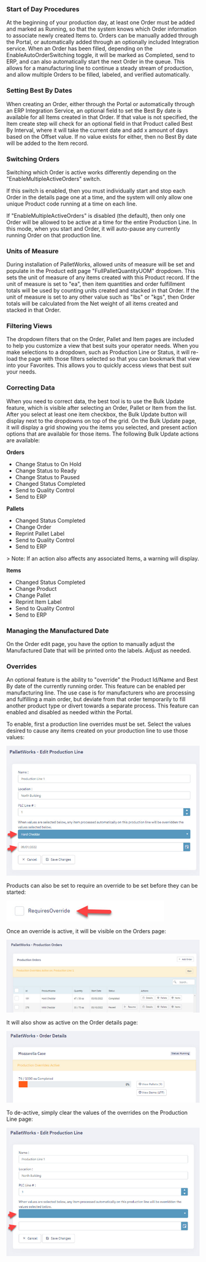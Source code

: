 ### Start of Day Procedures

At the beginning of your production day, at least one Order must be added and marked as Running, so that the system knows which Order information to associate newly created Items to. Orders can be manually added through the Portal, or automatically added through an optionally included Integration service. When an Order has been filled, depending on the EnableAutoOrderSwitching toggle, it will be marked as Completed, send to ERP, and can also automatically start the next Order in the queue. This allows for a manufacturing line to continue a steady stream of production, and allow multiple Orders to be filled, labeled, and verified automatically.

### Setting Best By Dates

When creating an Order, either through the Portal or automatically through an ERP Integration Service, an optional field to set the Best By date is available for all Items created in that Order. If that value is not specified, the Item create step will check for an optional field in that Product called Best By Interval, where it will take the current date and add x amount of days based on the Offset value. If no value exists for either, then no Best By date will be added to the Item record.

### Switching Orders

Switching which Order is active works differently depending on the "EnableMultipleActiveOrders" switch. 

If this switch is enabled, then you must individually start and stop each Order in the details page one at a time, and the system will only allow one unique Product code running at a time on each line. 

If "EnableMultipleActiveOrders" is disabled (the default), then only one Order will be allowed to be active at a time for the entire Production Line. In this mode, when you start and Order, it will auto-pause any currently running Order on that production line.

### Units of Measure

During installation of PalletWorks, allowed units of measure will be set and populate in the Product edit page "FullPalletQuantityUOM" dropdown. This sets the unit of measure of any items created with this Product record. If the unit of measure is set to "ea", then item quantities and order fulfillment totals will be used by counting units created and stacked in that Order. If the unit of measure is set to any other value such as "lbs" or "kgs", then Order totals will be calculated from the Net weight of all items created and stacked in that Order.

### Filtering Views

The dropdown filters that on the Order, Pallet and Item pages are included to help you customize a view that best suits your operator needs. When you make selections to a dropdown, such as Production Line or Status, it will re-load the page with those filters selected so that you can bookmark that view into your Favorites. This allows you to quickly access views that best suit your needs.

### Correcting Data

When you need to correct data, the best tool is to use the Bulk Update feature, which is visible after selecting an Order, Pallet or Item from the list. After you select at least one item checkbox, the Bulk Update button will display next to the dropdowns on top of the grid. On the Bulk Update page, it will display a grid showing you the items you selected, and present action options that are available for those items. The following Bulk Update actions are available:

<b>Orders</b>
<ul>
    <li>Change Status to On Hold</li>
    <li>Change Status to Ready</li>
    <li>Change Status to Paused</li>
    <li>Changed Status Completed</li>
    <li>Send to Quality Control</li>
    <li>Send to ERP</li>
</ul>

<b>Pallets</b>
<ul>
    <li>Changed Status Completed</li>
    <li>Change Order</li>
    <li>Reprint Pallet Label</li>
    <li>Send to Quality Control</li>
    <li>Send to ERP</li>
</ul>
> Note: If an action also affects any associated Items, a warning will display.

<b>Items</b>
<ul>
    <li>Changed Status Completed</li>
    <li>Change Product</li>
    <li>Change Pallet</li>
    <li>Reprint Item Label</i>
    <li>Send to Quality Control</li>
    <li>Send to ERP</li>
</ul>

### Managing the Manufactured Date

On the Order edit page, you have the option to manually adjust the Manufactured Date that will be printed onto the labels. Adjust as needed.

### Overrides

An optional feature is the ability to "override" the Product Id/Name and Best By date of the currently running order. This feature can be enabled per manufacturing line. The use case is for manufacturers who are processing and fulfilling a main order, but deviate from that order temporarily to fill another product type or divert towards a separate process. This feature can enabled and disabled as needed within the Portal.

To enable, first a production line overrides must be set. Select the values desired to cause any items created on your production line to use those values:

![](images/productionline-overrideset.jpg)

Products can also be set to require an override to be set before they can be started:

![](images/product_overrideoption.jpg)

Once an override is active, it will be visible on the Orders page:

![](images/productionline-override-active2.jpg)

It will also show as active on the Order details page:

![](images/productionline-override-active.jpg)

To de-active, simply clear the values of the overrides on the Production Line page:

![](images/productionline-override.jpg)